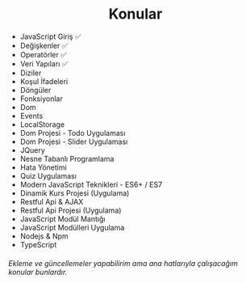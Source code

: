 <h1 align="center">Konular </h1>

- JavaScript Giriş :white_check_mark:
- Değişkenler :white_check_mark:
- Operatörler :white_check_mark:
- Veri Yapıları :white_check_mark:
- Diziler
- Koşul İfadeleri
- Döngüler
- Fonksiyonlar
- Dom
- Events
- LocalStorage
- Dom Projesi - Todo Uygulaması
- Dom Projesi - Slider Uygulaması
- JQuery
- Nesne Tabanlı Programlama
- Hata Yönetimi
- Quiz Uygulaması
- Modern JavaScript Teknikleri - ES6+ / ES7
- Dinamik Kurs Projesi (Uygulama)
- Restful Api & AJAX
- Restful Api Projesi (Uygulama)
- JavaScript Modül Mantığı
- JavaScript Modülleri Uygulama
- Nodejs & Npm
- TypeScript


###### Ekleme ve güncellemeler yapabilirim ama ana hatlarıyla çalışacağım konular bunlardır. 